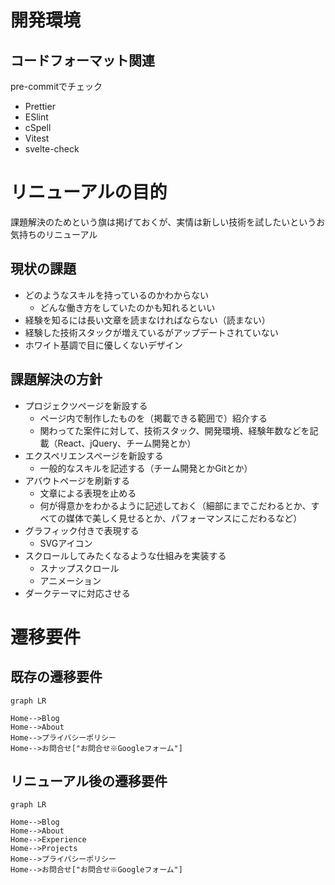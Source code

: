 # 開発環境

## コードフォーマット関連

pre-commitでチェック

* Prettier
* ESlint
* cSpell
* Vitest
* svelte-check

# リニューアルの目的

課題解決のためという旗は掲げておくが、実情は新しい技術を試したいというお気持ちのリニューアル

## 現状の課題

- どのようなスキルを持っているのかわからない
  - どんな働き方をしていたのかも知れるといい
- 経験を知るには長い文章を読まなければならない（読まない）
- 経験した技術スタックが増えているがアップデートされていない
- ホワイト基調で目に優しくないデザイン

## 課題解決の方針

- プロジェクツページを新設する
  - ページ内で制作したものを（掲載できる範囲で）紹介する
  - 関わってた案件に対して、技術スタック、開発環境、経験年数などを記載（React、jQuery、チーム開発とか）
- エクスペリエンスページを新設する
  - 一般的なスキルを記述する（チーム開発とかGitとか）
- アバウトページを刷新する
  - 文章による表現を止める
  - 何が得意かをわかるように記述しておく（細部にまでこだわるとか、すべての媒体で美しく見せるとか、パフォーマンスにこだわるなど）
- グラフィック付きで表現する
  - SVGアイコン
- スクロールしてみたくなるような仕組みを実装する
  - スナップスクロール
  - アニメーション
- ダークテーマに対応させる

# 遷移要件

## 既存の遷移要件

```mermaid
graph LR

Home-->Blog
Home-->About
Home-->プライバシーポリシー
Home-->お問合せ["お問合せ※Googleフォーム"]
```

## リニューアル後の遷移要件

```mermaid
graph LR

Home-->Blog
Home-->About
Home-->Experience
Home-->Projects
Home-->プライバシーポリシー
Home-->お問合せ["お問合せ※Googleフォーム"]
```